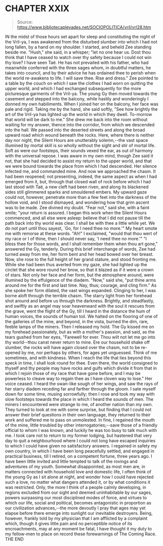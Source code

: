 # CHAPTER XXIX

> Source: https://www.bibliotecapleyades.net/SOCIOPOLITICA/vril/vrl28.htm

IN the midst of those hours set apart for sleep and constituting the night of the Vril-ya, I was awakened from the disturbed slumber into which I had not long fallen, by a hand on my shoulder. I started, and beheld Zee standing beside me.
"Hush," she said, in a whisper; "let no one hear us. Dost thou think that I have ceased to watch over thy safety because I could not win thy love? I have seen Taë. He has not prevailed with his father, who had meanwhile conferred with the three sages whom, in doubtful matters, he takes into council, and by their advice he has ordained thee to perish when the world re-awakens to life. I will save thee. Rise and dress."
Zee pointed to a table by the couch on which I saw the clothes I had worn on quitting the upper world, and which I had exchanged subsequently for the more picturesque garments of the Vril-ya. The young Gy then moved towards the casement and stepped into the balcony, while hastily and wonderingly I donned my own habiliments. When I joined her on the balcony, her face was pale and rigid. Taking me by the hand, she said softly,
"See how brightly the art of the Vril-ya has lighted up the world in which they dwell. To-morrow that world will be dark to me."
She drew me back into the room without waiting for my answer, thence into the corridor, from which we descended into the hall. We passed into the deserted streets and along the broad upward road which wound beneath the rocks. Here, where there is neither day nor night, the Silent Hours are unutterably solemn,--the vast space illumined by mortal skill is so wholly without the sight and stir of mortal life. Soft as were our footsteps, their sounds vexed the ear, as out of harmony with the universal repose. I was aware in my own mind, though Zee said it not, that she had decided to assist my return to the upper world, and that we were bound towards the place from which I had descended. Her silence infected me, and commanded mine. And now we approached the chasm. It had been reopened; not presenting, indeed, the same aspect as when I had emerged from it, but, through that closed wall of rock before which I had last stood with Taë, a new cleft had been riven, and along its blackened sides still glimmered sparks and smouldered embers. My upward gaze could not, however, penetrate more than a few feet into the darkness of the hollow void, and I stood dismayed, and wondering how that grim ascent was to be made.
Zee divined my doubt.
"Fear not," said she, with a faint smile; "your return is assured. I began this work when the Silent Hours commenced, and all else were asleep: believe that I did not pause till the path back into thy world was clear. I shall be with thee a little while yet. We do not part until thou sayest, `Go, for I need thee no more.'"
My heart smote me with remorse at these words.
"Ah!" I exclaimed, "would that thou wert of my race or I of thine, then I should never say, 'I need thee no more.'"
"I bless thee for those words, and I shall remember them when thou art gone," answered the Gy, tenderly.
During this brief interchange of words, Zee had turned away from me, her form bent and her head bowed over her breast. Now, she rose to the full height of her grand stature, and stood fronting me. While she had been thus averted from my gaze, she had lighted up the circlet that she wore round her brow, so that it blazed as if it were a crown of stars. Not only her face and her form, but the atmosphere around, were illumined by the effulgence of the diadem.
"Now," said she, "put thine arms around me for the first and last time. Nay, thus; courage, and cling firm."
As she spoke her form dilated, the vast wings expanded. Clinging to her, I was borne aloft through the terrible chasm. The starry light from her forehead shot around and before us through the darkness. Brightly, and steadfastly, and swiftly as an angel may soar heavenward with the soul it rescues from the grave, went the flight of the Gy, till I heard in the distance the hum of human voices, the sounds of human toil. We halted on the flooring of one of the galleries of the mine, and beyond, in the vista, burned the dim, rare, feeble lamps of the miners. Then I released my hold. The Gy kissed me on my forehead passionately, but as with a mother's passion, and said, as the tears gushed from her eyes,
"Farewell for ever. Thou wilt not let me go into thy world--thou canst never return to mine. Ere our household shake off slumber, the rocks will have again closed over the chasm, not to be re-opened by me, nor perhaps by others, for ages yet unguessed. Think of me sometimes, and with kindness. When I reach the life that lies beyond this speck in time, I shall look round for thee. Even there, the world consigned to thyself and thy people may have rocks and gulfs which divide it from that in which I rejoin those of my race that have gone before, and I may be powerless to cleave way to regain thee as I have cloven way to lose."
Her voice ceased. I heard the swan-like sough of her wings, and saw the rays of her starry diadem receding far and farther through the gloom.
I sate myself down for some time, musing sorrowfully; then I rose and took my way with slow footsteps towards the place in which I heard the sounds of men. The miners I encountered were strange to me, of another nation than my own. They turned to look at me with some surprise, but finding that I could not answer their brief questions in their own language, they returned to their work and suffered me to pass on unmolested. In fine, I regained the mouth of the mine, little troubled by other interrogatories;--save those of a friendly official to whom I was known, and luckily he was too busy to talk much with me. I took care not to return to my former lodging, but hastened that very day to quit a neighbourhood where I could not long have escaped inquiries to which I could have given no satisfactory answers. I regained in safety my own country, in which I have been long peacefully settled, and engaged in practical business, till I retired, on a competent fortune, three years ago. I have been little invited and little tempted to talk of the rovings and adventures of my youth.
Somewhat disappointed, as most men are, in matters connected with household love and domestic life, I often think of the young Gy as I sit alone at night, and wonder how I could have rejected such a love, no matter what dangers attended it, or by what conditions it was restricted. Only, the more I think of a people calmly developing, in regions excluded from our sight and deemed uninhabitable by our sages, powers surpassing our most disciplined modes of force, and virtues to which our life, social and political, becomes antagonistic in proportion as our civilization advances,--the more devoutly I pray that ages may yet elapse before there emerge into sunlight our inevitable destroyers. Being, however, frankly told by my physician that I am afflicted by a complaint which, though it gives little pain and no perceptible notice of its encroachments, may at any moment be fatal, I have thought it my duty to my fellow-men to place on record these forewarnings of The Coming Race.
THE END
